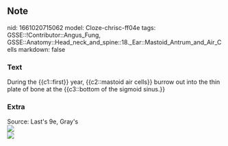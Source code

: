 ## Note
nid: 1661020715062
model: Cloze-chrisc-ff04e
tags: GSSE::!Contributor::Angus_Fung, GSSE::Anatomy::Head_neck_and_spine::18._Ear::Mastoid_Antrum_and_Air_Cells
markdown: false

### Text
During the {{c1::first}} year, {{c2::mastoid air cells}} burrow out into the thin plate of bone at the {{c3::bottom of the sigmoid sinus.}}

### Extra
<div>
  Source: Last's 9e, Gray's
</div>
<div><img src=
"paste-8462d496e71ae472132374398aee3f9d5c18e63b.jpg"></div><img src="paste-c5b13d64bd3208164c01329c38b2a3d194d5b2bd.jpg">
